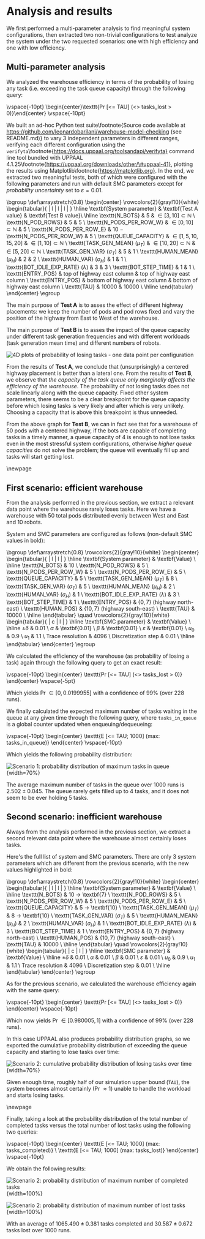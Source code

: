 Analysis and results
====================

We first performed a multi-parameter analysis to find meaningful system
configurations, then extracted two non-trivial configurations to test analyze
the system under the two requested scenarios: one with high efficiency and one
with low efficiency.

Multi-parameter analysis
------------------------

We analyzed the warehouse efficiency in terms of the probability of losing any
task (i.e. exceeding the task queue capacity) through the following query:

\vspace{-10pt}
\begin{center}\texttt{Pr [<= TAU] (<> tasks\_lost > 0)}\end{center}
\vspace{-10pt}

We built an ad-hoc Python test suite\footnote{Source code available at
https://github.com/leonardobarilani/warehouse-model-checking (see README.md)} to
vary 3 independent parameters in different ranges, verifying each different
configuration using the
`verifyta`\footnote{https://docs.uppaal.org/toolsandapi/verifyta} command line
tool bundled with UPPAAL
4.1.25\footnote{https://uppaal.org/downloads/other/\#uppaal-41}, plotting the
results using Matplotlib\footnote{https://matplotlib.org}. In the end, we
extracted two meaningful tests, both of which were configured with the following
parameters and run with default SMC parameters except for *probability
uncertainty* set to $\varepsilon = 0.01$.

\bgroup
\def\arraystretch{0.8}
\begin{center}
\rowcolors{2}{gray!10}{white}
\begin{tabular}{ | l | l | l | }
	\hline
	\textbf{System parameter} & \textbf{Test A value} & \textbf{Test B value}\\
	\hline
	\texttt{N\_BOTS}                          & 5                                    & $\in [3, 10] \subset \mathbb{N}$ \\
	\texttt{N\_POD\_ROWS}                     & 5                                    & 5                                \\
	\texttt{N\_PODS\_PER\_ROW\_W}             & $\in [0, 10] \subset \mathbb{N}$     & 5                                \\
	\texttt{N\_PODS\_PER\_ROW\_E}             & 10 $-$ \texttt{N\_PODS\_PER\_ROW\_W} & 5                                \\
	\texttt{QUEUE\_CAPACITY}                  & $\in [1, 5, 10, 15, 20]$             & $\in [1, 10] \subset \mathbb{N}$ \\
	\texttt{TASK\_GEN\_MEAN} ($\mu_T$)        & $\in [10, 20] \subset \mathbb{N}$    & $\in [5, 20] \subset \mathbb{N}$ \\
	\texttt{TASK\_GEN\_VAR} ($\sigma_T$)      & 5                                    & 1                                \\
	\texttt{HUMAN\_MEAN} ($\mu_H$)            & 2                                    & 2                                \\
	\texttt{HUMAN\_VAR} ($\sigma_H$)          & 1                                    & 1                                \\
	\texttt{BOT\_IDLE\_EXP\_RATE} ($\lambda$) & 3                                    & 3                                \\
	\texttt{BOT\_STEP\_TIME}                  & 1                                    & 1                                \\
	\texttt{ENTRY\_POS}                       & top of highway east column           & top of highway east column       \\
	\texttt{ENTRY\_POS}                       & bottom of highway east column        & bottom of highway east column    \\
	\texttt{TAU}                              & 10000                                & 10000                            \\
	\hline
\end{tabular}
\end{center}
\egroup

The main purpose of **Test A** is to asses the effect of different highway
placements: we keep the number of pods and pod rows fixed and vary the position
of the highway from East to West of the warehouse.

The main purpose of **Test B** is to asses the impact of the queue capacity
under different task generation frequencies and with different workloads (task
generation mean time) and different numbers of robots.

![4D plots of probability of losing tasks - one data point per configuration](assets/4d_plots.png)

From the results of **Test A**, we conclude that (unsurprisingly) a centered
highway placement is better than a lateral one. From the results of **Test B**,
we observe that *the capacity of the task queue only marginally affects the
efficiency of the warehouse*. The probability of not losing tasks does not scale
linearly along with the queue capacity. Fixed other system parameters, there
seems to be a clear breakpoint for the queue capacity before which losing tasks
is very likely and after which is very unlikely. Choosing a capacity that is
above this breakpoint is thus unneeded.

From the above graph for **Test B**, we can in fact see that for a warehouse of
50 pods with a centered highway, if the bots are capable of completing tasks in
a timely manner, a queue capacity of 4 is enough to not lose tasks even in the
most stressful system configurations, otherwise *higher queue capacities* do not
solve the problem; the queue will eventually fill up and tasks will start
getting lost.

\newpage

First scenario: efficient warehouse
-----------------------------------

From the analysis performed in the previous section, we extract a relevant data
point where the warehouse rarely loses tasks. Here we have a warehouse with 50
total pods distributed evenly between West and East and 10 robots.

System and SMC parameters are configured as follows (non-default SMC values in
bold):

\bgroup
\def\arraystretch{0.8}
\rowcolors{2}{gray!10}{white}
\begin{center}
\begin{tabular}{ | l | l | }
	\hline
	\textbf{System parameter} & \textbf{Value} \\
	\hline
	\texttt{N\_BOTS}                          & 10 \\
	\texttt{N\_POD\_ROWS}                     & 5 \\
	\texttt{N\_PODS\_PER\_ROW\_W}             & 5 \\
	\texttt{N\_PODS\_PER\_ROW\_E}             & 5 \\
	\texttt{QUEUE\_CAPACITY}                  & 5 \\
	\texttt{TASK\_GEN\_MEAN} ($\mu_T$)        & 8 \\
	\texttt{TASK\_GEN\_VAR} ($\sigma_T$)      & 5 \\
	\texttt{HUMAN\_MEAN} ($\mu_H$)            & 2 \\
	\texttt{HUMAN\_VAR} ($\sigma_H$)          & 1 \\
	\texttt{BOT\_IDLE\_EXP\_RATE} ($\lambda$) & 3 \\
	\texttt{BOT\_STEP\_TIME}                  & 1 \\
	\texttt{ENTRY\_POS}                       & $\{ 0, 7 \}$ (highway north-east)  \\
	\texttt{HUMAN\_POS}                       & $\{ 10, 7 \}$ (highway south-east) \\
	\texttt{TAU}                              & 10000 \\
	\hline
\end{tabular}
\quad
\rowcolors{2}{gray!10}{white}
\begin{tabular}{ | c | l | }
	\hline
	\textbf{SMC parameter} & \textbf{Value} \\
	\hline
	$\pm\delta$         & 0.01 \\
	$\alpha$            & \textbf{0.01} \\
	$\beta$             & \textbf{0.01} \\
	$\varepsilon$       & \textbf{0.01} \\
	$u_0$               & 0.9  \\
	$u_1$               & 1.1  \\
	Trace resolution    & 4096 \\
	Discretization step & 0.01 \\
	\hline
\end{tabular}
\end{center}
\egroup

We calculated the efficiency of the warehouse (as probability of losing a task)
again through the following query to get an exact result:

\vspace{-10pt}
\begin{center}
\texttt{Pr [<= TAU] (<> tasks\_lost > 0)}
\end{center}
\vspace{-5pt}

Which yields Pr $\in [0, 0.0199955]$ with a confidence of 99% (over 228 runs).

We finally calculated the expected maximum number of tasks waiting in the queue
at any given time through the following query, where `tasks_in_queue` is a
global counter updated when enqueuing/dequeueing:

\vspace{-10pt}
\begin{center}
\texttt{E [<= TAU; 1000] (max: tasks\_in\_queue)}
\end{center}
\vspace{-10pt}

Which yields the following probability distribution:

![Scenario 1: probability distribution of maximum tasks in queue](assets/s1_queue_prob.png){width=70%}

The average maximum number of tasks in the queue over 1000 runs is $2.502 \pm
0.045$. The queue rarely gets filled up to 4 tasks, and it does not seem to be
ever holding 5 tasks.


Second scenario: inefficient warehouse
--------------------------------------

Always from the analysis performed in the previous section, we extract a second
relevant data point where the warehouse almost certainly loses tasks.

Here's the full list of system and SMC parameters. There are only 3 system
parameters which are different from the previous scenario, with the new values
highlighted in bold:

\bgroup
\def\arraystretch{0.8}
\rowcolors{2}{gray!10}{white}
\begin{center}
\begin{tabular}{ | l | l | }
	\hline
	\textbf{System parameter} & \textbf{Value} \\
	\hline
	\texttt{N\_BOTS}                          & 10 $\rightarrow$ \textbf{7} \\
	\texttt{N\_POD\_ROWS}                     & 5 \\
	\texttt{N\_PODS\_PER\_ROW\_W}             & 5 \\
	\texttt{N\_PODS\_PER\_ROW\_E}             & 5 \\
	\texttt{QUEUE\_CAPACITY}                  & 5 $\rightarrow$ \textbf{10} \\
	\texttt{TASK\_GEN\_MEAN} ($\mu_T$)        & 8 $\rightarrow$ \textbf{10} \\
	\texttt{TASK\_GEN\_VAR} ($\sigma_T$)      & 5 \\
	\texttt{HUMAN\_MEAN} ($\mu_H$)            & 2 \\
	\texttt{HUMAN\_VAR} ($\sigma_H$)          & 1 \\
	\texttt{BOT\_IDLE\_EXP\_RATE} ($\lambda$) & 3 \\
	\texttt{BOT\_STEP\_TIME}                  & 1 \\
	\texttt{ENTRY\_POS}                       & $\{ 0, 7 \}$ (highway north-east)  \\
	\texttt{HUMAN\_POS}                       & $\{ 10, 7 \}$ (highway south-east) \\
	\texttt{TAU}                              & 10000 \\
	\hline
\end{tabular}
\quad
\rowcolors{2}{gray!10}{white}
\begin{tabular}{ | c | l | }
	\hline
	\textbf{SMC parameter} & \textbf{Value} \\
	\hline
	$\pm\delta$         & 0.01 \\
	$\alpha$            & 0.01 \\
	$\beta$             & 0.01 \\
	$\varepsilon$       & 0.01 \\
	$u_0$               & 0.9  \\
	$u_1$               & 1.1  \\
	Trace resolution    & 4096 \\
	Discretization step & 0.01 \\
	\hline
\end{tabular}
\end{center}
\egroup

As for the previous scenario, we calculated the warehouse efficiency again with
the same query:

\vspace{-10pt}
\begin{center}
\texttt{Pr [<= TAU] (<> tasks\_lost > 0)}
\end{center}
\vspace{-10pt}

Which now yields Pr $\in [0.980005, 1]$ with a confidence of 99% (over 228 runs).

In this case UPPAAL also produces probability distribution graphs, so we
exported the cumulative probability distribution of exceeding the queue capacity
and starting to lose tasks over time:

![Scenario 2: cumulative probability distribution of losing tasks over time](assets/s2_task_lost_prob.png){width=70%}

Given enough time, roughly half of our simulation upper bound (`TAU`), the
system becomes almost certainly (Pr $\approx 1$) unable to handle the workload
and starts losing tasks.

\newpage

Finally, taking a look at the probability distribution of the total number of
completed tasks versus the total number of lost tasks using the following two
queries:

\vspace{-10pt}
\begin{center}
\texttt{E [<= TAU; 1000] (max: tasks\_completed)} \\
\texttt{E [<= TAU; 1000] (max: tasks\_lost)}
\end{center}
\vspace{-10pt}

We obtain the following results:

![Scenario 2: probability distribution of maximum number of completed tasks](assets/s2_max_tasks_completed_prob.png){width=100%}

![Scenario 2: probability distribution of maximum number of lost tasks](assets/s2_max_tasks_lost_prob.png){width=100%}

With an average of $1065.490 \pm 0.381$ tasks completed and $30.587 \pm 0.672$
tasks lost over 1000 runs.

